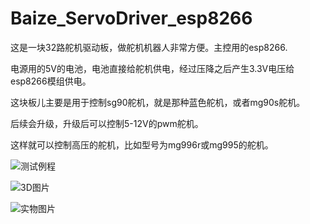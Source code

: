 # Baize_ServoDriver_esp8266

这是一块32路舵机驱动板，做舵机机器人非常方便。主控用的esp8266.

电源用的5V的电池，电池直接给舵机供电，经过压降之后产生3.3V电压给esp8266模组供电。

这块板儿主要是用于控制sg90舵机，就是那种蓝色舵机，或者mg90s舵机。

后续会升级，升级后可以控制5-12V的pwm舵机。

这样就可以控制高压的舵机，比如型号为mg996r或mg995的舵机。

![测试例程](https://github.com/Allen953/Baize_ServoDriver_esp8266/blob/main/7.Photos%20%26%20Videos/Baize_ServoDriver_esp8266test1.gif)

![3D图片](https://github.com/Allen953/Baize_ServoDriver_esp8266/blob/main/7.Photos%20%26%20Videos/QQ%E5%9B%BE%E7%89%8720220826145219.png)

![实物图片](https://github.com/Allen953/Baize_ServoDriver_esp8266/blob/main/7.Photos%20%26%20Videos/IMG_20220804_152804.jpg)


